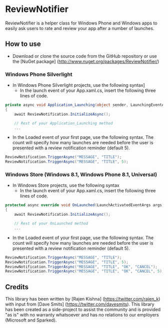 # ReviewNotifier

ReviewNotifier is a helper class for Windows Phone and Windows apps to easily ask users to rate and review your app after a number of launches.

## How to use

* Download or clone the source code from the GitHub repository or use the [NuGet package] (http://www.nuget.org/packages/ReviewNotifier/)

### Windows Phone Silverlight

* In Windows Phone Silverlight projects, use the following syntax]
  * In the launch event of your App.xaml.cs, insert the following three lines of code.
```csharp
private async void Application_Launching(object sender, LaunchingEventArgs e)
{
    await ReviewNotification.InitializeAsync();

    // Rest of your Application_Launching method
    ...
```

  * In the Loaded event of your first page, use the following syntax. The count will specify how many launches are needed before the user is presented with a review notification reminder (default 5).
```csharp
ReviewNotification.TriggerAsync("MESSAGE", "TITLE");
ReviewNotification.TriggerAsync("MESSAGE", "TITLE", 5);
```

### Windows Store (Windows 8.1, Windows Phone 8.1, Universal)
* In Windows Store projects, use the following syntax
  * In the launch event of your App.xaml.cs, insert the following three lines of code.
```csharp
protected async override void OnLaunched(LaunchActivatedEventArgs args)
{
    await ReviewNotification.InitializeAsync();

    // Rest of your OnLaunched method
    ...
```

  * In the Loaded event of your first page, use the following syntax. The count will specify how many launches are needed before the user is presented with a review notification reminder (default 5).
```csharp
ReviewNotification.TriggerAsync("MESSAGE", "TITLE");
ReviewNotification.TriggerAsync("MESSAGE", "TITLE", 5);
ReviewNotification.TriggerAsync("MESSAGE", "TITLE", "OK", "CANCEL");
ReviewNotification.TriggerAsync("MESSAGE", "TITLE", "OK", "CANCEL", 5);
```

## Credits

This library has been written by [Rajen Kishna] (https://twitter.com/rajen_k) with input from [Dave Smits] (https://twitter.com/davesmits).
This library has been created as a side-project to assist the community and is provided "as is" with no warranty whatsoever and has no relations to our employers (Microsoft and Sparked).
